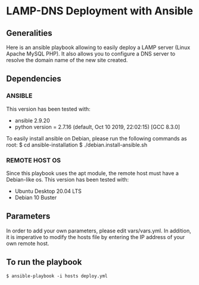 # LAMP-DNS Deployment with Ansible

## Generalities
Here is an ansible playbook allowing to easily deploy a LAMP server (Linux Apache MySQL PHP).
It also allows you to configure a DNS server to resolve the domain name of the new site created.

## Dependencies

### ANSIBLE
This version has been tested with:
- ansible 2.9.20
- python version = 2.7.16 (default, Oct 10 2019, 22:02:15) [GCC 8.3.0]

To easily install ansible on Debian, please run the following commands as root:
    $ cd ansible-installation
    $ ./debian.install-ansible.sh

### REMOTE HOST OS
Since this playbook uses the apt module, the remote host must have a Debian-like os.
This version has been tested with:
- Ubuntu Desktop 20.04 LTS
- Debian 10 Buster

## Parameters
In order to add your own parameters, please edit vars/vars.yml.
In addition, it is imperative to modify the hosts file by entering the IP address of your own remote host.

## To run the playbook
    $ ansible-playbook -i hosts deploy.yml

